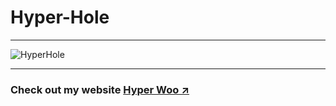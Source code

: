 # Hyper-Hole

<hr>

![HyperHole](https://user-images.githubusercontent.com/114022709/226992650-11697189-a2ff-4bcb-811e-25f6246b459e.png)

<hr>

### Check out my website [Hyper Woo ↗️](https://hyperwoo.github.io/)
